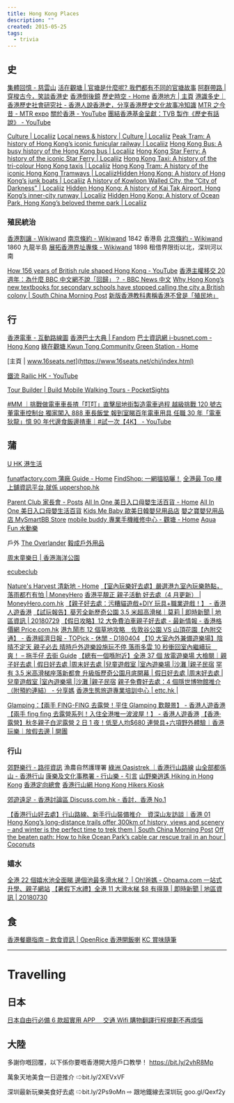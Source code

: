 ```yaml
---
title: Hong Kong Places
description: ""
created: 2015-05-25
tags:
  - trivia
---
```


## 史

[集體回憶 - 慈雲山](http://www.tszwanshan.com/)
[活在觀塘 | 官塘是什麼呢? 我們都有不同的官塘故事](https://kwuntong.wordpress.com/)
[阿群帶路 | 穿梭古今，笑談香港史](https://kwantailo.wordpress.com/)
[香港倒後鏡](https://elevenstrokes.blogspot.com/)
[歷史時空 - Home](https://www.facebook.com/%E6%AD%B7%E5%8F%B2%E6%99%82%E7%A9%BA-2021670614786179/)
[香港地方 | 主頁](http://www.hk-place.com/index.php)
[港識多史｜香港歷史社會研究社 - 香港人說香港史，分享香港歷史文化故事冷知識](https://www.wetoasthk.com/)
[MTR 之今昔 - MTR expo](http://mtr.hk365day.com/index.main.html)
[關於香港 - YouTube](https://www.youtube.com/playlist?list=PLv_bo10Pna6Tivzuhr8IsFKCmbwE8b5eh)
[團結香港基金呈獻：TVB 製作《歷史有話說》 - YouTube](https://www.youtube.com/playlist?list=PL4bPFUQlr9lwACKSIN319MXnNhAW9kgLc)

[Culture | Localiiz](https://www.localiiz.com/culture/)
[Local news & history | Culture | Localiiz](https://www.localiiz.com/category/local-stories-history)
[Peak Tram: A history of Hong Kong’s iconic funicular railway | Localiiz](https://www.localiiz.com/post/culture-history-peak-tram-hong-kong)
[Hong Kong Bus: A busy history of the Hong Kong bus | Localiiz](https://www.localiiz.com/post/culture-history-bus-local-public-transportation-hong-kong)
[Hong Kong Star Ferry: A history of the iconic Star Ferry | Localiiz](https://www.localiiz.com/post/culture-history-star-ferry-local-public-transportation-hong-kong)
[Hong Kong Taxi: A history of the tri-colour Hong Kong taxis | Localiiz](https://www.localiiz.com/post/culture-history-taxi-local-public-transportation-hong-kong)
[Hong Kong Tram: A history of the iconic Hong Kong Tramways | Localiiz](https://www.localiiz.com/post/culture-history-tram-local-public-transportation-hong-kong/)[Hidden Hong Kong: A history of Hong Kong’s junk boats | Localiiz](https://www.localiiz.com/post/culture-local-stories-history-junk-boats-hong-kong)
[A history of Kowloon Walled City, the “City of Darkness” | Localiiz](https://www.localiiz.com/post/culture-history-kowloon-walled-city-hong-kong)
[Hidden Hong Kong: A history of Kai Tak Airport, Hong Kong’s inner-city runway | Localiiz](https://www.localiiz.com/post/culture-history-kai-tak-airport-hong-kong)
[Hidden Hong Kong: A history of Ocean Park, Hong Kong’s beloved theme park | Localiiz](https://www.localiiz.com/post/culture-hidden-hong-kong-history-of-ocean-park)

### 殖民統治

[香港割讓 - Wikiwand](https://www.wikiwand.com/zh-hant/%E9%A6%99%E6%B8%AF%E5%89%B2%E8%AE%93)
[南京條約 - Wikiwand](https://www.wikiwand.com/zh-hant/%E5%8D%97%E4%BA%AC%E6%9D%A1%E7%BA%A6) 1842 香港島
[北京條約 - Wikiwand](https://www.wikiwand.com/zh-hant/%E5%8C%97%E4%BA%AC%E6%A2%9D%E7%B4%84) 1860 九龍半島
[展拓香港界址專條 - Wikiwand](https://www.wikiwand.com/zh-hant/%E5%B1%95%E6%8B%93%E9%A6%99%E6%B8%AF%E7%95%8C%E5%9D%80%E5%B0%88%E6%A2%9D) 1898 租借界限街以北，深圳河以南

[How 156 years of British rule shaped Hong Kong - YouTube](https://www.youtube.com/watch?v=StW7oGSR_Mg)
[香港主權移交 20 週年：為什麼 BBC 中文網不說「回歸」？ - BBC News 中文](https://www.bbc.com/zhongwen/trad/chinese-news-40441492)
[Why Hong Kong’s new textbooks for secondary schools have stopped calling the city a British colony | South China Morning Post](https://www.scmp.com/news/hong-kong/education/article/3182972/why-hong-kongs-new-textbooks-secondary-schools-have)
[新版香港教科書稱香港不曾是「殖民地」](https://yahoo-news.com.hk/BBCChineseNews/30518/?yptr=yahoo)

## 行

[香港電車 - 互動路線圖](https://www.hktramways.com/tc/interactive-map)
[香港巴士大典 | Fandom](https://hkbus.fandom.com/wiki/%E9%A6%96%E9%A0%81)
[巴士資訊網 i-busnet.com - Hong Kong](http://www.i-busnet.com/)
[綠在觀塘 Kwun Tong Community Green Station - Home](https://www.facebook.com/ktcgs/)

[主頁 | www.16seats.net](https://www.16seats.net/chi/index.html)

[鐵流 Railic HK - YouTube](https://www.youtube.com/channel/UCv7VwecZHZ0mxntE3bA3cTg)

[Tour Builder | Build Mobile Walking Tours - PocketSights](https://pocketsights.com/)

[#MM ｜挑戰做電車車長揸「叮叮」直擊屈地街製造電車過程 越級挑戰 120 號古董電車控制台 獨家闖入 888 車長飯堂 報到室睇百年電車用具 任職 30 年「電車狄龍」憶 90 年代邊食飯邊揸車｜#試一次【4K】 - YouTube](https://www.youtube.com/watch?v=OxJFbNi5TNQ)

## 蒲

[U HK 港生活](http://hk.ulifestyle.com.hk/index.html)

[funatfactory.com 蒲廠 Guide - Home](https://www.facebook.com/funatfactory/)
[FindShop: 一網搵掂曬！](http://findshop.hk/)
[全港最 Top 樓上舖資訊平台,就係 uppershop.hk](http://www.uppershop.hk/)

[Parent Club 家長會 - Posts](https://www.facebook.com/132836596795097/posts/1824555680956505/)
[All In One 美日入口母嬰生活百貨 - Home](https://www.facebook.com/623allinone/)
[All In One 美日入口母嬰生活百貨](http://findshop.hk/city/觀塘區/listing/all-in-one-美日入口母嬰生活百貨/)
[Kids Me Baby 歐美日韓嬰兒用品店](http://findshop.hk/city/觀塘區/listing/kids-me-baby-歐美日韓嬰兒用品店/)
[嬰之寶嬰兒用品店 MySmartBB Store](http://findshop.hk/city/觀塘區/listing/嬰之寶嬰兒用品店-mysmartbb-store/)
[mobile buddy 專業手機維修中心 - 觀塘 - Home](https://www.facebook.com/HKMobileBuddy/?locale2=zh_HK)
[Aqua Fun 水動樂](http://findshop.hk/city/觀塘區/listing/aqua-fun-水動樂/)

戶外
[The Overlander](https://www.overlander.com.hk/)
[毅成戶外用品](http://www.alink.com.hk/)

[周末童樂日 | 香港海洋公園](https://www.oceanpark.com.hk/tc/experience/parents-panel/young-explorers-club/weekend-discovery-fun-day)

[ecubeclub](https://www.e3club.com.hk/)

[Nature's Harvest 清新地 - Home](https://www.facebook.com/naturesharvest)
[【室內玩樂好去處】嚴選港九室內玩樂熱點，落雨都冇有怕 | MoneyHero](https://www.moneyhero.com.hk/blog/zh/%E6%97%A5%E6%9B%AC%E9%9B%A8%E6%B7%8B%E5%86%87%E6%9C%89%E6%80%95-%E5%9A%B4%E9%81%B8%E4%BB%8A%E5%A4%8F20%E5%A4%A7%E5%AE%A4%E5%85%A7%E7%8E%A9%E6%A8%82%E5%A5%BD%E5%8E%BB%E8%99%95)
[香港平靚正 親子活動 好去處（4 月更新） | MoneyHero.com.hk](https://www.moneyhero.com.hk/blog/zh/香港平靚正-親子活動-好去處)
[【親子好去處：污糟貓遊戲+DIY 玩具+職業遊戲！】 - 香港人遊香港](http://hkppltravel.com/?p=49348)
[【試玩報告】葵芳全新歷奇公園 3.5 米超高滑梯｜莫莉 | 即時新聞 | 地區資訊 | 20180729](https://hk.news.appledaily.com/district/realtime/article/20180729/58496594)
[【假日攻略】12 大免費泊車親子好去處 - 最新情報 - 香港格價網 Price.com.hk](https://www.price.com.hk/news.php?id=10933)
[港九鬧市 12 個草地攻略　佐敦谷公園 VS 山頂花園【內附交通】 - 香港經濟日報 - TOPick - 休閒 - D180404](https://topick.hket.com/article/2043736/%E6%B8%AF%E4%B9%9D%E9%AC%A7%E5%B8%8212%E5%80%8B%E8%8D%89%E5%9C%B0%E6%94%BB%E7%95%A5%E3%80%80%E4%BD%90%E6%95%A6%E8%B0%B7%E5%85%AC%E5%9C%92VS%E5%B1%B1%E9%A0%82%E8%8A%B1%E5%9C%92%E3%80%90%E5%85%A7%E9%99%84%E4%BA%A4%E9%80%9A%E3%80%91)
[【10 大室內外兼備遊樂場】陰晴不定天 親子必去 晴時戶外遊樂設施玩不停 落雨多雲 10 秒衝回室內繼續玩　爽！ – 拖手仔 去街 Guide](https://www.guideguide.hk/%E3%80%9010%E5%A4%A7%E5%AE%A4%E5%85%A7%E5%A4%96%E5%85%BC%E5%82%99%E9%81%8A%E6%A8%82%E5%A0%B4%E3%80%91%E9%99%B0%E6%99%B4%E4%B8%8D%E5%AE%9A%E5%A4%A9-%E8%A6%AA%E5%AD%90%E5%BF%85%E5%8E%BB-%E6%99%B4/)
[【總有一個喺附近】全港 37 個 放電遊樂場 大檢閱｜親子好去處 | 假日好去處 |周末好去處 |兒童遊戲室 |室內遊樂場 |沙灘 |親子民宿](http://events.ohpama.com/11996/event/%e7%b8%bd%e6%9c%89%e4%b8%80%e5%80%8b%e5%96%ba%e9%99%84%e8%bf%91%e5%85%a8%e6%b8%af33%e5%80%8b-%e6%94%be%e9%9b%bb%e9%81%8a%e6%a8%82%e5%a0%b4-%e5%a4%a7%e6%aa%a2%e9%96%b1%ef%bd%9c%e8%a6%aa%e5%ad%90/)
[罕有 3.5 米高滑梯座落新都會 升級版歷奇公園月底開幕 | 假日好去處 |周末好去處 |兒童遊戲室 |室內遊樂場 |沙灘 |親子民宿](http://events.ohpama.com/48279/event/%e7%bd%95%e6%9c%893-5%e7%b1%b3%e9%ab%98%e6%bb%91%e6%a2%af%e5%ba%a7%e8%90%bd%e6%96%b0%e9%83%bd%e6%9c%83-%e5%8d%87%e7%b4%9a%e7%89%88%e6%ad%b7%e5%a5%87%e5%85%ac%e5%9c%92%e6%9c%88%e5%ba%95%e9%96%8b/)
[親子免費好去處：4 個隱世博物館推介（附預約連結） - 分享媽](https://www.mameshare.com/%E8%A6%AA%E5%AD%90%E5%85%8D%E8%B2%BB%E5%A5%BD%E5%8E%BB%E8%99%95-4%E5%80%8B%E9%9A%B1%E4%B8%96%E5%8D%9A%E7%89%A9%E9%A4%A8%E6%8E%A8%E4%BB%8B/)
[香港生態旅遊專業培訓中心 | ettc.hk |](http://www.ettc.hk/index__b5.html)

[Glamping：【兩手 FING-FING 去露營！平住 Glamping 歎靚景】 - 香港人遊香港](https://hkppltravel.com/2857/)
[【兩手 fing fing 去露營系列！入住全港唯一波波屋！】 - 香港人遊香港](https://hkppltravel.com/61044/)
[【香港·露營】秋冬親子白泥露營 2 日 1 夜！低至人均$680 連營具+六項野外體驗｜香港玩樂｜放假去邊 | 開團](https://opentour.com.hk/blogpost/%e3%80%90%e9%a6%99%e6%b8%af%e3%80%91%e6%93%ba%e8%84%ab%e5%9f%8e%e5%b8%82%e7%85%a9%e6%83%b1%ef%bc%81%e7%99%bd%e6%b3%a5%e5%a4%a7%e8%87%aa%e7%84%b6%e9%9c%b2%e7%87%9f2%e6%97%a51%e5%a4%9c%ef%bc%81%e4%bd%8e/)

### 行山

[郊野樂行 - 路徑資訊](https://www.hiking.gov.hk/trail) 漁農自然護理署
[綠洲 Oasistrek ｜香港行山路線](https://www.oasistrek.com/)
[山全部都係山 - 香港行山](https://www.hkallshan.com/)
[康樂及文化事務署 - 行山樂 - 引言](https://www.lcsd.gov.hk/tc/healthy/hiking/)
[山野樂逍遙 Hiking in Hong Kong](http://www.hkhikers.com/)
[香港定向總會](http://www.oahk.org.hk/cframe.html)
[香港行山網 Hong Kong Hikers Kiosk](http://www.hiking.com.hk/)

[郊遊遠足 - 香港討論區 Discuss.com.hk - 香討．香港 No.1](https://www.discuss.com.hk/forumdisplay.php?fid=222)

[【香港行山好去處】行山路線、新手行山裝備推介　資深山友訪談｜香港 01](https://www.hk01.com/issue/522/%E9%A6%99%E6%B8%AF%E8%A1%8C%E5%B1%B1%E5%A5%BD%E5%8E%BB%E8%99%95-%E8%A1%8C%E5%B1%B1%E8%B7%AF%E7%B7%9A-%E6%96%B0%E6%89%8B%E8%A1%8C%E5%B1%B1%E8%A3%9D%E5%82%99%E6%8E%A8%E4%BB%8B-%E8%B3%87%E6%B7%B1%E5%B1%B1%E5%8F%8B%E8%A8%AA%E8%AB%87)
[Hong Kong’s long-distance trails offer 300km of history, views and scenery – and winter is the perfect time to trek them | South China Morning Post](https://www.scmp.com/lifestyle/travel-leisure/article/3111608/long-distance-trails-hong-kong-offer-300km-history-views)
[Off the beaten path: How to hike Ocean Park’s cable car rescue trail in an hour | Coconuts](https://coconuts.co/hongkong/lifestyle/off-the-beaten-path-how-to-hike-ocean-parks-cable-car-rescue-trail-in-an-hour/)

### 嬉水

[全港 22 個嬉水池全面睇 邊個池最多滑水梯？ | Oh!爸媽 - Ohpama.com 一站式升學、親子網站](http://www.ohpama.com/176889/24parent/全港22個嬉水池全面睇-邊個池最多滑水梯？/)
[【暑假下水禮】全港 11 大滑水梯 \$8 有得瀡 | 即時新聞 | 地區資訊 | 20180730](https://hk.news.appledaily.com/district/realtime/article/20180730/58497676)

## 食

[香港餐廳指南 – 飲食資訊 | OpenRice 香港開飯喇](http://www.openrice.com/zh/hongkong)
[KC 賞味隨筆](http://gourmetkc.blogspot.hk/)

---

# Travelling

## 日本

[日本自由行必備 6 款超實用 APP 　交通 Wifi 購物翻譯行程規劃不再煩惱](https://www.hk01.com/%E6%97%85%E9%81%8A/825453/%E6%97%A5%E6%9C%AC%E8%87%AA%E7%94%B1%E8%A1%8C%E5%BF%85%E5%82%996%E6%AC%BE%E8%B6%85%E5%AF%A6%E7%94%A8app-%E4%BA%A4%E9%80%9Awifi%E8%B3%BC%E7%89%A9%E7%BF%BB%E8%AD%AF%E8%A1%8C%E7%A8%8B%E8%A6%8F%E5%8A%83%E4%B8%8D%E5%86%8D%E7%85%A9%E6%83%B1)

## 大陸

多謝你嘅回覆，以下係你要嘅香港開大陸戶口教學！
<https://bit.ly/2vhR8Mp>

萬象天地美食一日遊推介
⇨bit.ly/2XEVxVF

深圳最新玩樂美食好去處
⇨bit.ly/2Ps9oMn
⇨ 跟地鐵線去深圳玩
goo.gl/Qexf2y
